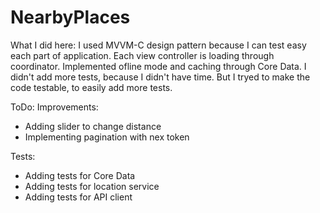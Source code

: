 # NearbyPlaces

What I did here:
I used MVVM-C design pattern because I can test easy each part of application.
Each view controller is loading through coordinator. 
Implemented ofline mode and caching through Core Data.
I didn't add more tests, because I didn't have time. But I tryed to make the code testable, to easily add more tests.

ToDo:
Improvements:
- Adding slider to change distance
- Implementing pagination with nex token

Tests:
- Adding tests for Core Data
- Adding tests for location service
- Adding tests for API client

